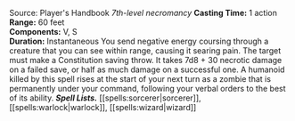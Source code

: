 Source: Player's Handbook
*7th-level necromancy*
**Casting Time:** 1 action  
**Range:** 60 feet  
**Components:** V, S  
**Duration:** Instantaneous
You send negative energy coursing through a creature that you can see within range, causing it searing pain. The target must make a Constitution saving throw. It takes 7d8 + 30 necrotic damage on a failed save, or half as much damage on a successful one.
A humanoid killed by this spell rises at the start of your next turn as a zombie that is permanently under your command, following your verbal orders to the best of its ability.
***Spell Lists.*** [[spells:sorcerer|sorcerer]], [[spells:warlock|warlock]], [[spells:wizard|wizard]]